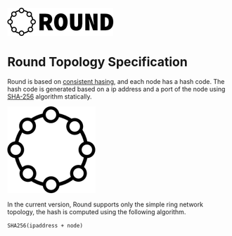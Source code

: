 ![round_logo](../img/round_logo.png)

# Round Topology Specification

Round is based on [consistent hasing](http://en.wikipedia.org/wiki/Consistent_hashing), and each node has a hash code. The hash code is generated based on a ip address and a port of the node using [SHA-256](http://en.wikipedia.org/wiki/SHA-2) algorithm statically.

![Round Programming Model](img/round_consistenthashing.png)

In the current version, Round supports only the simple ring network topology, the hash is computed using the following algorithm.

```
SHA256(ipaddress + node)
```
